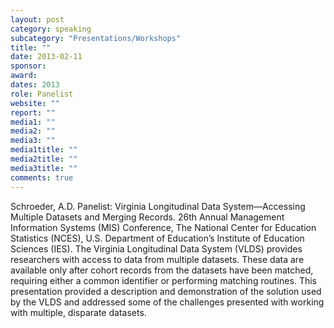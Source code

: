 ```yaml
---
layout: post
category: speaking
subcategory: "Presentations/Workshops"
title: ""
date: 2013-02-11
sponsor:
award:
dates: 2013
role: Panelist
website: ""
report: ""
media1: ""
media2: ""
media3: ""
media1title: ""
media2title: ""
media3title: ""
comments: true
---
```


Schroeder, A.D. Panelist: Virginia Longitudinal Data System—Accessing Multiple Datasets and Merging Records. 26th Annual Management Information Systems (MIS) Conference, The National Center for Education Statistics (NCES), U.S. Department of Education’s Institute of Education Sciences (IES). The Virginia Longitudinal Data System (VLDS) provides researchers with access to data from multiple datasets. These data are available only after cohort records from the datasets have been matched, requiring either a common identifier or performing matching routines. This presentation provided a description and demonstration of the solution used by the VLDS and addressed some of the challenges presented with working with multiple, disparate datasets.
